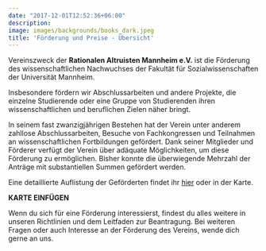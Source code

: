 ```yaml
---
date: "2017-12-01T12:52:36+06:00"
description: 
image: images/backgrounds/books_dark.jpeg
title: 'Förderung und Preise - Übersicht'
---
```


Vereinszweck der **Rationalen Altruisten Mannheim e.V.** ist die Förderung des wissenschaftlichen Nachwuchses der Fakultät für Sozialwissenschaften der Universität Mannheim.

Insbesondere fördern wir Abschlussarbeiten und andere Projekte, die einzelne Studierende oder eine Gruppe von Studierenden ihren wissenschaftlichen und beruflichen Zielen näher bringt.

In seinem fast zwanzigjährigen Bestehen hat der Verein unter anderem zahllose Abschlussarbeiten, Besuche von Fachkongressen und Teilnahmen an wissenschaftlichen Fortbildungen gefördert. Dank seiner Mitglieder und Förderer verfügt der Verein über adäquate Möglichkeiten, um diese Förderung zu ermöglichen. Bisher konnte die überwiegende Mehrzahl der Anträge mit substantiellen Summen gefördert werden.

Eine detaillierte Auflistung der Geförderten findet ihr [hier]() oder in der Karte.

**KARTE EINFÜGEN**
![]() 


Wenn du sich für eine Förderung interessierst, findest du alles weitere in unseren Richtlinien und dem Leitfaden zur Beantragung. Bei weiteren Fragen oder auch Interesse an der Förderung des Vereins, wende dich gerne an uns.